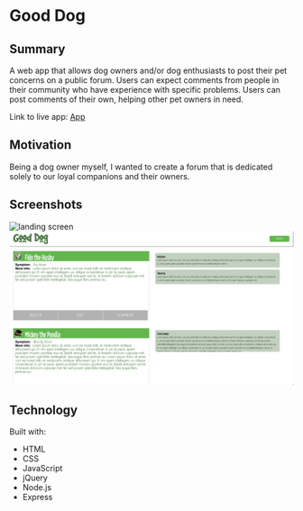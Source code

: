 # Good Dog

## Summary
A web app that allows dog owners and/or dog enthusiasts to post their pet concerns on a public forum. Users can expect comments from people in their community who have experience with specific problems. Users can post comments of their own, helping other pet owners in need.

Link to live app: [App](https://good-dog.herokuapp.com)

## Motivation
Being a dog owner myself, I wanted to create a forum that is dedicated solely to our loyal companions and their owners.

## Screenshots
![landing screen](landing-screen.png )
![main screen](main-screen.png )

## Technology
Built with:
- HTML
- CSS
- JavaScript
- jQuery
- Node.js
- Express
